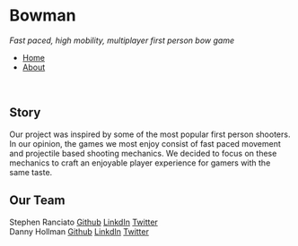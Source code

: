 
# Bowman
<i>Fast paced, high mobility, multiplayer first person bow game</i>
<ul>
  <li><a href="/Bowman">Home</a></li>
  <li><a href="/Bowman/about">About</a></li>
</ul>
<br>
<h2>Story</h2>
Our project was inspired by some of the most popular first person shooters. In our opinion, the games we most enjoy consist of fast paced movement and projectile based shooting mechanics. We decided to focus on these mechanics to craft an enjoyable player experience for gamers with the same taste.
<br>
<h2>Our Team</h2>
Stephen Ranciato <a href="https://github.com/Sranciato">Github</a> <a href="https://www.linkedin.com/in/stephen-ranciato-48a660189">LinkdIn</a> <a href="https://twitter.com/SteveRancy">Twitter</a>
<br>
Danny Hollman <a href="https://github.com/dannyhollman">Github</a> <a href="https://www.linkedin.com/in/danny-hollman-609664189">LinkdIn</a> <a href="https://twitter.com/danny_hollman">Twitter</a>
